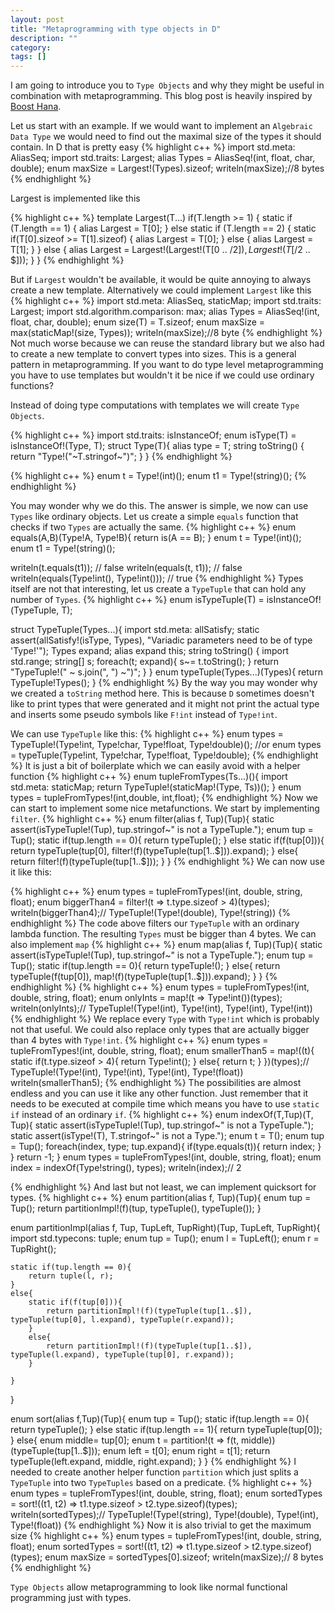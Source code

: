 ```yaml
---
layout: post
title: "Metaprogramming with type objects in D"
description: ""
category: 
tags: []
---
```

I am going to introduce you to `Type Objects` and why they might be useful in combination with metaprogramming.
This blog post is heavily inspired by [Boost Hana](https://github.com/boostorg/hana).

Let us start with an example. If we would want to implement an `Algebraic Data Type` we would need to find out the maximal size of the types it should contain. In D that is pretty easy
{% highlight c++ %}
import std.meta: AliasSeq;
import std.traits: Largest;
alias Types = AliasSeq!(int, float, char, double);
enum maxSize = Largest!(Types).sizeof;
writeln(maxSize);//8 bytes
{% endhighlight %}

Largest is implemented like this

{% highlight c++ %}
template Largest(T...) if(T.length >= 1)
{
    static if (T.length == 1)
    {
        alias Largest = T[0];
    }
    else static if (T.length == 2)
    {
        static if(T[0].sizeof >= T[1].sizeof)
        {
            alias Largest = T[0];
        }
        else
        {
            alias Largest = T[1];
        }
    }
    else
    {
        alias Largest = Largest!(Largest!(T[0 .. $/2]), Largest!(T[$/2 .. $]));
    }
}
{% endhighlight %}

But if `Largest` wouldn't be available, it would be quite annoying to always create a new template. Alternatively we could implement `Largest` like this
{% highlight c++ %}
import std.meta: AliasSeq, staticMap;
import std.traits: Largest;
import std.algorithm.comparison: max;
alias Types = AliasSeq!(int, float, char, double);
enum size(T) = T.sizeof;
enum maxSize = max(staticMap!(size, Types));
writeln(maxSize);//8 byte
{% endhighlight %}
Not much worse because we can reuse the standard library but we also had to create a new template to convert types into sizes. This is a general pattern in metaprogramming. If you want to do type level metaprogramming you have to use templates but wouldn't it be nice if we could use ordinary functions?


Instead of doing type computations with templates we will create `Type Objects`.

{% highlight c++ %}
import std.traits: isInstanceOf;
enum isType(T) = isInstanceOf!(Type, T);
struct Type(T){
    alias type = T;
    string toString()
    {
        return "Type!("~T.stringof~")";
    }
}
{% endhighlight %}

{% highlight c++ %}
enum t  = Type!(int)();
enum t1 = Type!(string)();
{% endhighlight %}

You may wonder why we do this. The answer is simple, we now can use `Types` like ordinary objects. Let us create a simple `equals` function that checks if two `Types` are actually the same.
{% highlight c++ %}
enum equals(A,B)(Type!A, Type!B){
    return is(A == B);
}
enum t  = Type!(int)();
enum t1 = Type!(string)();

writeln(t.equals(t1)); // false
writeln(equals(t, t1)); // false
writeln(equals(Type!int(), Type!int())); // true
{% endhighlight %}
Types itself are not that interesting, let us create a `TypeTuple` that can hold any number of `Types`.
{% highlight c++ %}
enum isTypeTuple(T) = isInstanceOf!(TypeTuple, T);

struct TypeTuple(Types...){
    import std.meta: allSatisfy;
    static assert(allSatisfy!(isType, Types), "Variadic parameters need to be of type 'Type!'");
    Types expand;
    alias expand this;
    string toString()
    {
        import std.range;
        string[] s;
        foreach(t; expand){
            s~= t.toString();
        }
        return "TypeTuple!(" ~ s.join(", ") ~")";
    }
}
enum typeTuple(Types...)(Types){
    return TypeTuple!Types();
}
{% endhighlight %}
By the way you may wonder why we created a `toString` method here. This is because `D` sometimes doesn't like to print types that were generated and it might not print the actual type and inserts some pseudo symbols like `F!int` instead of `Type!int`.

We can use `TypeTuple` like this:
{% highlight c++ %}
enum types = TypeTuple!(Type!int, Type!char, Type!float, Type!double)();
//or
enum types = typeTuple(Type!int, Type!char, Type!float, Type!double);
{% endhighlight %}
It is just a bit of boilerplate which we can easily avoid with a helper function
{% highlight c++ %}
enum tupleFromTypes(Ts...)(){
    import std.meta: staticMap;
    return TypeTuple!(staticMap!(Type, Ts))();
}
enum types = tupleFromTypes!(int,double, int,float);
{% endhighlight %}
Now we can start to implement some nice metafunctions. We start by implementing `filter`.
{% highlight c++ %}
enum filter(alias f, Tup)(Tup){
    static assert(isTypeTuple!(Tup), tup.stringof~" is not a TypeTuple.");
    enum tup = Tup();
    static if(tup.length == 0){
        return typeTuple();
    }
    else static if(f(tup[0])){
        return typeTuple(tup[0], filter!(f)(typeTuple(tup[1..$])).expand);
    }
    else{
        return filter!(f)(typeTuple(tup[1..$]));
    }
}
{% endhighlight %}
We can now use it like this:

{% highlight c++ %}
enum types = tupleFromTypes!(int, double, string, float);
enum biggerThan4 = filter!(t => t.type.sizeof > 4)(types);
writeln(biggerThan4);// TypeTuple!(Type!(double), Type!(string))
{% endhighlight %}
The code above filters our `TypeTuple` with an ordinary lambda function. The resulting `Types` must be bigger than 4 bytes. We can also implement `map`
{% highlight c++ %}
enum map(alias f, Tup)(Tup){
    static assert(isTypeTuple!(Tup), tup.stringof~" is not a TypeTuple.");
    enum tup = Tup();
    static if(tup.length == 0){
        return typeTuple!();
    }
    else{
        return typeTuple(f(tup[0]), map!(f)(typeTuple(tup[1..$])).expand);
    }
}
{% endhighlight %}
{% highlight c++ %}
enum types = tupleFromTypes!(int, double, string, float);
enum onlyInts = map!(t => Type!int())(types);
writeln(onlyInts);// TypeTuple!(Type!(int), Type!(int), Type!(int), Type!(int))
{% endhighlight %}
We replace every `Type` with `Type!int` which is probably not that useful. We could also replace only types that are actually bigger than 4 bytes with `Type!int`.
{% highlight c++ %}
enum types = tupleFromTypes!(int, double, string, float);
enum smallerThan5 = map!((t){
    static if(t.type.sizeof > 4){
        return Type!int();
    }
    else{
        return t;
    }
})(types);// TypeTuple!(Type!(int), Type!(int), Type!(int), Type!(float))
writeln(smallerThan5);
{% endhighlight %}
The possibilities are almost endless and you can use it like any other function. Just remember that it needs to be executed at compile time which means you have to use `static if` instead of an ordinary `if`.
{% highlight c++ %}
enum indexOf(T,Tup)(T, Tup){
    static assert(isTypeTuple!(Tup), tup.stringof~" is not a TypeTuple.");
    static assert(isType!(T), T.stringof~" is not a Type.");
    enum t = T();
    enum tup = Tup();
    foreach(index, type; tup.expand){
        if(type.equals(t)){
            return index;
        }
    }
    return -1;
}
enum types = tupleFromTypes!(int, double, string, float);
enum index = indexOf(Type!string(), types);
writeln(index);// 2

{% endhighlight %}
And last but not least, we can implement quicksort for types.
{% highlight c++ %}
enum partition(alias f, Tup)(Tup){
    enum tup = Tup();
    return partitionImpl!(f)(tup, typeTuple(), typeTuple());
}

enum partitionImpl(alias f, Tup, TupLeft, TupRight)(Tup, TupLeft, TupRight){
    import std.typecons: tuple;
    enum tup = Tup();
    enum l = TupLeft();
    enum r = TupRight();

    static if(tup.length == 0){
        return tuple(l, r);
    }
    else{
        static if(f(tup[0])){
            return partitionImpl!(f)(typeTuple(tup[1..$]), typeTuple(tup[0], l.expand), typeTuple(r.expand));
        }
        else{
            return partitionImpl!(f)(typeTuple(tup[1..$]), typeTuple(l.expand), typeTuple(tup[0], r.expand));
        }

    }
}

enum sort(alias f,Tup)(Tup){
    enum tup = Tup();
    static if(tup.length == 0){
        return typeTuple();
    }
    else static if(tup.length == 1){
        return typeTuple(tup[0]);
    }
    else{
        enum middle= tup[0];
        enum t = partition!(t => f(t, middle))(typeTuple(tup[1..$]));
        enum left = t[0];
        enum right = t[1];
        return typeTuple(left.expand, middle, right.expand);
    }
}
{% endhighlight %}
I needed to create another helper function `partition` which just splits a `TypeTuple` into two `TypeTuples` based on a predicate.
{% highlight c++ %}
enum types = tupleFromTypes!(int, double, string, float);
enum sortedTypes = sort!((t1, t2) => t1.type.sizeof > t2.type.sizeof)(types);
writeln(sortedTypes);// TypeTuple!(Type!(string), Type!(double), Type!(int), Type!(float))
{% endhighlight %}
Now it is also trivial to get the maximum size
{% highlight c++ %}
enum types = tupleFromTypes!(int, double, string, float);
enum sortedTypes = sort!((t1, t2) => t1.type.sizeof > t2.type.sizeof)(types);
enum maxSize = sortedTypes[0].sizeof;
writeln(maxSize);// 8 bytes
{% endhighlight %}

`Type Objects` allow metaprogramming to look like normal functional programming just with types.

